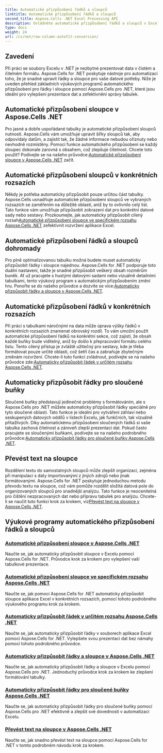 ```yaml
---
title: Automatické přizpůsobení řádků a sloupců
linktitle: Automatické přizpůsobení řádků a sloupců
second_title: Aspose.Cells .NET Excel Processing API
description: Ovládněte automatické přizpůsobení řádků a sloupců v Excelu pomocí Aspose.Cells pro .NET. Vylepšete zobrazování dat pomocí výukových programů krok za krokem pro jasné, profesionální tabulky.
type: docs
weight: 24
url: /cs/net/row-column-autofit-conversion/
---
```

## Zavedení

Při práci se soubory Excelu v .NET je nezbytné prezentovat data v čistém a čitelném formátu. Aspose.Cells for .NET poskytuje nástroje pro automatizaci toho, že je snadné upravit řádky a sloupce pro vaše datové potřeby. Níže je uveden přehled základních výukových programů automatického přizpůsobení pro řádky i sloupce pomocí Aspose.Cells pro .NET, které jsou ideální pro vylepšení prezentace dat a zefektivnění správy tabulek.

## Automatické přizpůsobení sloupce v Aspose.Cells .NET
Pro jasné a dobře uspořádané tabulky je automatické přizpůsobení sloupců nutností. Aspose.Cells vám umožňuje upravit šířky sloupců tak, aby odpovídaly datům, a zajistit tak, že žádné informace nebudou oříznuty nebo nevhodně rozmístěny. Pomocí funkce automatického přizpůsobení se každý sloupec dokonale zarovná s obsahem, což zlepšuje čitelnost. Chcete toto použít? Podívejte se na našeho průvodce:[Automatické přizpůsobení sloupce v Aspose.Cells .NET](./autofit-column-aspose-cells/) začít.

## Automatické přizpůsobení sloupců v konkrétních rozsazích
 Někdy je potřeba automaticky přizpůsobit pouze určitou část tabulky. Aspose.Cells usnadňuje automatické přizpůsobení sloupců ve vybraných rozsazích se zaměřením na důležité oblasti, aniž by to ovlivnilo celý list. Tato funkce vám umožňuje přizpůsobit zobrazení dat pro konkrétní datové sady nebo sestavy. Prozkoumejte, jak automaticky přizpůsobit cílený rozsah[Automatické přizpůsobení sloupce ve specifickém rozsahu Aspose.Cells .NET](./autofit-column-specific-range/) zefektivnit rozvržení aplikace Excel.

## Automatické přizpůsobení řádků a sloupců dohromady
Pro plně optimalizovanou tabulku možná budete muset automaticky přizpůsobit řádky i sloupce najednou. Aspose.Cells for .NET podporuje toto duální nastavení, takže je snadné přizpůsobit veškerý obsah rozměrům buněk. Ať už pracujete s hustými datovými sadami nebo vizuálně detailními tabulkami, tento výukový program s automatickým přizpůsobením změní hru. Ponořte se do našeho průvodce a dozvíte se více:[Automaticky přizpůsobit řádky a sloupce v Aspose.Cells .NET](./autofit-rows-columns/).

## Automatické přizpůsobení řádků v konkrétních rozsazích
 Při práci s tabulkami náročnými na data může úprava výšky řádků v konkrétních rozsazích znamenat obrovský rozdíl. To vám umožní použít automatické přizpůsobení řádků na konkrétní sekce, což zajistí, že obsah každé buňky bude viditelný, aniž by došlo k přepracování formátu celého listu. Tento cílený přístup je zvláště užitečný pro sestavy, kde je třeba formátovat pouze určité oblasti, což šetří čas a zabraňuje zbytečným změnám rozvržení. Chcete-li tuto funkci zvládnout, podívejte se na našeho průvodce zde:[Automaticky přizpůsobit řádek v určitém rozsahu Aspose.Cells .NET](./autofit-row-specific-range/).

## Automaticky přizpůsobit řádky pro sloučené buňky
Sloučené buňky představují jedinečné problémy s formátováním, ale s Aspose.Cells pro .NET můžete automaticky přizpůsobit řádky speciálně pro tyto sloučené oblasti. Tato funkce je ideální pro vytváření záhlaví nebo seskupených datových oddílů v listech Excelu, jak funkčních, tak vizuálně přitažlivých. Díky automatickému přizpůsobení sloučených řádků si vaše tabulka zachová čitelnost a zároveň zlepší prezentaci dat. Pokud často pracujete se sloučenými buňkami, podívejte se na našeho podrobného průvodce:[Automaticky přizpůsobit řádky pro sloučené buňky Aspose.Cells .NET](./autofit-rows-merged-cells/).

## Převést text na sloupce
 Rozdělení textu do samostatných sloupců může zlepšit organizaci, zejména při manipulaci s daty importovanými z jiných zdrojů nebo jinak formátovanými. Aspose.Cells for .NET poskytuje jednoduchou metodu převodu textu na sloupce, což vám pomůže rozdělit složitá datová pole do organizovaných sloupců pro snadnější analýzu. Tato funkce je neocenitelná pro čištění nezpracovaných dat nebo přípravu tabulek pro analýzu. Chcete-li se naučit tuto funkci krok za krokem, viz[Převést text na sloupce v Aspose.Cells .NET](./convert-text-to-columns/).

## Výukové programy automatického přizpůsobení řádků a sloupců
### [Automatické přizpůsobení sloupce v Aspose.Cells .NET](./autofit-column-aspose-cells/)
Naučte se, jak automaticky přizpůsobit sloupce v Excelu pomocí Aspose.Cells for .NET. Průvodce krok za krokem pro vylepšení vaší tabulkové prezentace.
### [Automatické přizpůsobení sloupce ve specifickém rozsahu Aspose.Cells .NET](./autofit-column-specific-range/)
Naučte se, jak pomocí Aspose.Cells for .NET automaticky přizpůsobit sloupce aplikace Excel v konkrétních rozsazích, pomocí tohoto podrobného výukového programu krok za krokem.
### [Automaticky přizpůsobit řádek v určitém rozsahu Aspose.Cells .NET](./autofit-row-specific-range/)
Naučte se, jak automaticky přizpůsobit řádky v souborech aplikace Excel pomocí Aspose.Cells for .NET. Vylepšete svou prezentaci dat bez námahy pomocí tohoto podrobného průvodce.
### [Automaticky přizpůsobit řádky a sloupce v Aspose.Cells .NET](./autofit-rows-columns/)
Naučte se, jak automaticky přizpůsobit řádky a sloupce v Excelu pomocí Aspose.Cells pro .NET. Jednoduchý průvodce krok za krokem ke zlepšení formátování tabulky.
### [Automaticky přizpůsobit řádky pro sloučené buňky Aspose.Cells .NET](./autofit-rows-merged-cells/)
Naučte se, jak automaticky přizpůsobit řádky pro sloučené buňky pomocí Aspose.Cells pro .NET efektivně a zlepšit své dovednosti v automatizaci Excelu.
### [Převést text na sloupce v Aspose.Cells .NET](./convert-text-to-columns/)
Naučte se, jak snadno převést text na sloupce pomocí Aspose.Cells for .NET v tomto podrobném návodu krok za krokem.